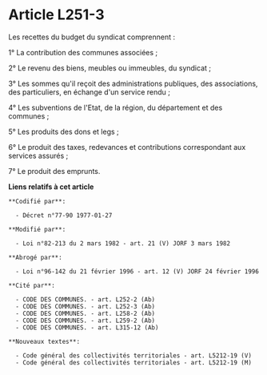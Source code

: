 # Article L251-3

Les recettes du budget du syndicat comprennent :

1° La contribution des communes associées ;

2° Le revenu des biens, meubles ou immeubles, du syndicat ;

3° Les sommes qu'il reçoit des administrations publiques, des associations, des particuliers, en échange d'un service rendu ;

4° Les subventions de l'Etat, de la région, du département et des communes ;

5° Les produits des dons et legs ;

6° Le produit des taxes, redevances et contributions correspondant aux services assurés ;

7° Le produit des emprunts.

**Liens relatifs à cet article**

	**Codifié par**:

	  - Décret n°77-90 1977-01-27

	**Modifié par**:

	  - Loi n°82-213 du 2 mars 1982 - art. 21 (V) JORF 3 mars 1982

	**Abrogé par**:

	  - Loi n°96-142 du 21 février 1996 - art. 12 (V) JORF 24 février 1996

	**Cité par**:

	  - CODE DES COMMUNES. - art. L252-2 (Ab)
	  - CODE DES COMMUNES. - art. L252-3 (Ab)
	  - CODE DES COMMUNES. - art. L258-2 (Ab)
	  - CODE DES COMMUNES. - art. L259-2 (Ab)
	  - CODE DES COMMUNES. - art. L315-12 (Ab)

	**Nouveaux textes**:

	  - Code général des collectivités territoriales - art. L5212-19 (V)
	  - Code général des collectivités territoriales - art. L5212-19 (M)
